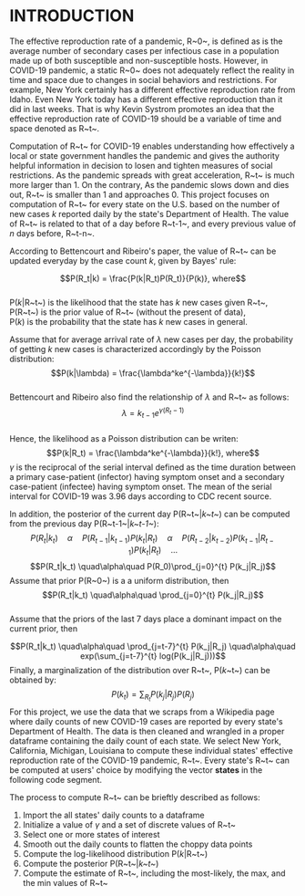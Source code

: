 # INTRODUCTION    
The effective reproduction rate of a pandemic, R~0~, is defined as  is the average number of secondary cases per infectious case in a population made up of both susceptible and non-susceptible hosts. However, in COVID-19 pandemic, a static R~0~ does not adequately reflect the reality in time and space due to changes in social behaviors and restrictions. For example, New York certainly has a different effective reproduction rate from Idaho. Even New York today has a different effective reproduction than it did in last weeks. That is why Kevin Systrom promotes an idea that the effective reproduction rate of COVID-19 should be a variable of time and space denoted as R~t~.     
              
Computation of R~t~ for COVID-19 enables understanding how effectively a local or state government handles the pandemic and gives the authority helpful information in decision to losen and tighten measures of social restrictions. As the pandemic spreads with great acceleration, R~t~ is much more larger than 1. On the contrary, As the pandemic slows down and dies out, R~t~ is smaller than 1 and approaches 0. This project focuses on computation of R~t~ for every state on the U.S. based on the number of new cases *k* reported daily by the state's Department of Health. The value of R~t~ is related to that of a day before R~t-1~, and every previous value of *n* days before, R~t-n~.            
              
According to Bettencourt and Ribeiro's paper, the value of R~t~ can be updated everyday by the case count *k*, given by Bayes' rule:

$$P(R_t|k) = \frac{P(k|R_t)P(R_t)}{P(k)}, where$$   
P(*k*|R~t~) is the likelihood that the state has *k* new cases given R~t~,       
P(R~t~) is the prior value of R~t~ (without the present of data),     
P(*k*) is the probability that the state has *k* new cases in general.    

Assume that for average arrival rate of $\lambda$ new cases per day, the probability of getting *k* new cases is characterized accordingly by the Poisson distribution:   
$$P(k|\lambda) = \frac{\lambda^ke^{-\lambda}}{k!}$$     
Bettencourt and Ribeiro also find the relationship of $\lambda$ and R~t~ as follows:      
$$\lambda = k_{t-1}e^{\gamma(R_t - 1)}$$    
Hence, the likelihood as a Poisson distribution can be writen:      
$$P(k|R_t) = \frac{\lambda^ke^{-\lambda}}{k!}, where$$ 
$\gamma$ is the reciprocal of the serial interval defined as the time duration between a primary case-patient (infector) having symptom onset and a secondary case-patient (infectee) having symptom onset. The mean of the serial interval for COVID-19 was 3.96 days according to CDC recent source.  
          
In addition, the posterior of the current day P(R~t~|*k~t~*) can be computed from the previous day P(R~t-1~|*k~t-1~*):
$$P(R_t|k_t) \quad\alpha\quad P(R_{t-1}|k_{t-1})P(k_t|R_t) \quad\alpha\quad P(R_{t-2}|k_{t-2})P(k_{t-1}|R_{t-1})P(k_t|R_t) \quad ... $$
$$P(R_t|k_t) \quad\alpha\quad P(R_0)\prod_{j=0}^{t} P(k_j|R_j)$$
Assume that prior P(R~0~) is a a uniform distribution, then 
$$P(R_t|k_t) \quad\alpha\quad \prod_{j=0}^{t} P(k_j|R_j)$$     
Assume that the priors of the last 7 days place a dominant impact on the current prior, then

$$P(R_t|k_t) \quad\alpha\quad \prod_{j=t-7}^{t} P(k_j|R_j) \quad\alpha\quad exp(\sum_{j=t-7}^{t} log(P(k_j|R_j)))$$
Finally, a marginalization of the distribution over R~t~, P(*k*~t~) can be obtained by:    
$$P(k_t) = \sum_{R_t} P(k_j|R_j)P(R_j)$$
For this project, we use the data that we scraps from a Wikipedia page where daily counts of new COVID-19 cases are reported by every state's Department of Health. The data is then cleaned and wrangled in a proper dataframe containing the daily count of each state. We select New York, California, Michigan, Louisiana to compute these individual states' effective reproduction rate of the COVID-19 pandemic, R~t~. Every state's R~t~ can be computed at users' choice by modifying the vector __states__ in the following code segment.    
                    
The process to compute R~t~ can be brieftly described as follows:         
1. Import the all states' daily counts to a dataframe       
2. Initialize a value of $\gamma$ and a set of discrete values of R~t~            
3. Select one or more states of interest    
4. Smooth out the daily counts to flatten the choppy data points     
5. Compute the log-likelihood distribution P(*k*|R~t~)     
6. Compute the posterior P(R~t~|*k~t~*)   
7. Compute the estimate of R~t~, including the most-likely, the max, and the min values of R~t~   